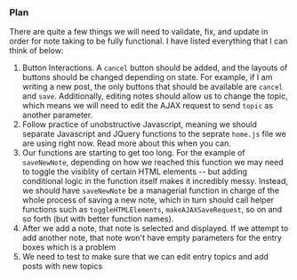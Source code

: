 ### Plan
There are quite a few things we will need to validate, fix, and update in order for note taking to be fully functional. I have listed everything that I can think of below:

1. Button Interactions. A `cancel` button should be added, and the layouts of buttons should be changed depending on state. For example, if I am writing a new post, the only buttons that should be available are `cancel` and `save`. Additionally, editing notes should allow us to change the topic, which means we will need to edit the AJAX request to send `topic` as another parameter.
2. Follow practice of unobstructive Javascript, meaning we should separate Javascript and JQuery functions to the seprate `home.js` file we are using right now. Read more about this when you can.
3. Our functions are starting to get too long. For the example of `saveNewNote`, depending on how we reached this function we may need to toggle the visiblity of certain HTML elements -- but adding conditional logic in the function itself makes it incredibly messy. Instead, we should have `saveNewNote` be a managerial function in charge of the whole process of saving a new note, which in turn should call helper functions such as `toggleHTMLElements`, `makeAJAXSaveRequest`, so on and so forth (but with better function names).
4. After we add a note, that note is selected and displayed. If we attempt to add another note, that note won't have empty parameters for the entry boxes which is a problem
5. We need to test to make sure that we can edit entry topics and add posts with new topics